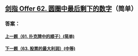 ## [剑指 Offer 62. 圆圈中最后剩下的数字](https://leetcode-cn.com/problems/merge-two-sorted-lists/)（简单）





### 答案：



#### [上一题（61. 扑克牌中的顺子）(简单)](https://github.com/sdwwld/leetCode/blob/master/src/main/java/com/wld/java/offer/剑指Offer61.md)

#### [下一题（63. 股票的最大利润）(中等)](https://github.com/sdwwld/leetCode/blob/master/src/main/java/com/wld/java/offer/剑指Offer63.md)